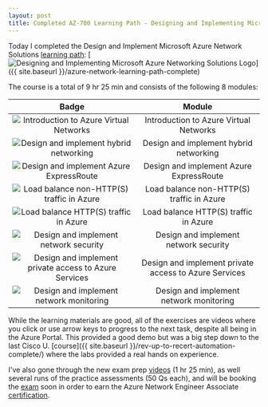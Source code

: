 ```yaml
---
layout: post
title: Completed AZ-700 Learning Path - Designing and Implementing Microsoft Azure Networking Solutions
---
```


Today I completed the Design and Implement Microsoft Azure Network Solutions [learning path](https://learn.microsoft.com/en-gb/training/achievements/learn.wwl.designing-implementing-microsoft-azure-networking-solutions-az-700.trophy?username=petergilani):
[![Designing and Implementing Microsoft Azure Networking Solutions Logo](https://learn.microsoft.com/en-gb/training/achievements/designing-implementing-microsoft-azure-networking-solutions.svg)]({{ site.baseurl }}/azure-network-learning-path-complete)


The course is a total of 9 hr 25 min and consists of the following 8 modules:  

| Badge | Module |
|:-----:|:------:|
| ![Introduction to Azure Virtual Networks](https://learn.microsoft.com/en-us/training/achievements/introduction-to-azure-virtual-networks.svg) | Introduction to Azure Virtual Networks |
| ![Design and implement hybrid networking](https://learn.microsoft.com/en-us/training/achievements/hybrid-networking-implement.svg) | Design and implement hybrid networking |
| ![Design and implement Azure ExpressRoute](https://learn.microsoft.com/en-us/training/achievements/express-route-design-implement.svg) | Design and implement Azure ExpressRoute |
| ![Load balance non-HTTP(S) traffic in Azure](https://learn.microsoft.com/en-us/training/achievements/load-balancing-non-https-traffic-in-azure.svg) | Load balance non-HTTP(S) traffic in Azure |
| ![Load balance HTTP(S) traffic in Azure](https://learn.microsoft.com/en-us/training/achievements/5-load-balancing-https-traffic-in-azure.svg) | Load balance HTTP(S) traffic in Azure |
| ![Design and implement network security](https://learn.microsoft.com/en-us/training/achievements/6-design-and-implement-network-security-and-monitoring.svg) | Design and implement network security |
| ![Design and implement private access to Azure Services](https://learn.microsoft.com/en-us/training/achievements/design-and-implement-private-access-to-azure-services.svg) | Design and implement private access to Azure Services |
| ![Design and implement network monitoring](https://learn.microsoft.com/en-us/training/achievements/network-monitoring-design-implement.svg) | Design and implement network monitoring |  

While the learning materials are good, all of the exercises are videos where you click or use arrow keys to progress to the next task, despite all being in the Azure Portal. This provided a good demo but was a big step down to the last Cisco U. [course]({{ site.baseurl }}/rev-up-to-recert-automation-complete/) where the labs provided a real hands on experience.

I've also gone through the new exam prep [videos](https://learn.microsoft.com/en-us/shows/exam-readiness-zone/preparing-for-az-700-design-and-implement-core-networking-infrastructure-1-of-5) (1 hr  25 min), as well several runs of the practice assessments (50 Qs each), and will be booking the [exam](https://learn.microsoft.com/en-gb/certifications/exams/az-700//) soon in order to earn the Azure Network Engineer Associate [certification](https://learn.microsoft.com/en-us/certifications/azure-network-engineer-associate/).